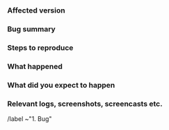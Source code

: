 <!--
Please read https://gitlab.gnome.org/GNOME/gnome-shell/-/tree/main#reporting-bugs
first to ensure that you create a clear and specific issue.
-->

### Affected version

<!--
Provide at least the following information:
* Your OS and version
* Affected GNOME Shell version (see https://release.gnome.org/calendar/
  for currently supported versions)
* Does this issue appear in XOrg and/or Wayland
* Does this issue happen without extensions (please follow instructions below)

To properly disable extensions you can use gnome-extensions-app and then restart
your session. Disabling extensions without a restart is not sufficient to rule
out extensions as cause of a bug. If an issue can only be reproduced with a
certain extension, please file a bug report against that extension first.
-->

### Bug summary

<!-- 
Provide a short summary of the bug you encountered.
-->

### Steps to reproduce

<!-- 
1. Step one
2. Step two
3. ...
-->

### What happened

<!-- 
What did GNOME Shell do that was unexpected?
-->

### What did you expect to happen

<!-- 
What did you expect GNOME Shell to do?
-->

### Relevant logs, screenshots, screencasts etc.

<!-- 
If you have further information, such as technical documentation, logs,
screenshots or screencasts related, please provide them here.

If the bug is a crash, please obtain a stack trace with installed debug
symbols (at least for GNOME Shell and Mutter) and attach it to
this issue following the instructions on
https://handbook.gnome.org/issues/stack-traces.html.
-->


<!-- Do not remove the following line. -->
/label ~"1. Bug"
